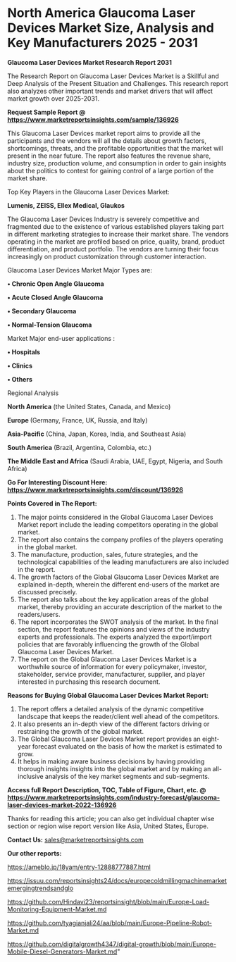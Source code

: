 # North America Glaucoma Laser Devices Market Size, Analysis and Key Manufacturers 2025 - 2031

<strong>Glaucoma Laser Devices Market Research Report 2031</strong>

The Research Report on Glaucoma Laser Devices Market is a Skillful and Deep Analysis of the Present Situation and Challenges. This research report also analyzes other important trends and market drivers that will affect market growth over 2025-2031.

<strong>Request Sample Report @ <a href=https://www.marketreportsinsights.com/sample/136926>https://www.marketreportsinsights.com/sample/136926</a></strong>

This Glaucoma Laser Devices market report aims to provide all the participants and the vendors will all the details about growth factors, shortcomings, threats, and the profitable opportunities that the market will present in the near future. The report also features the revenue share, industry size, production volume, and consumption in order to gain insights about the politics to contest for gaining control of a large portion of the market share.

Top Key Players in the Glaucoma Laser Devices Market:

<strong>Lumenis, ZEISS, Ellex Medical, Glaukos</strong>

The Glaucoma Laser Devices Industry is severely competitive and fragmented due to the existence of various established players taking part in different marketing strategies to increase their market share. The vendors operating in the market are profiled based on price, quality, brand, product differentiation, and product portfolio. The vendors are turning their focus increasingly on product customization through customer interaction.

Glaucoma Laser Devices Market Major Types are:

<strong>• Chronic Open Angle Glaucoma

• Acute Closed Angle Glaucoma

• Secondary Glaucoma

• Normal-Tension Glaucoma</strong>

Market Major end-user applications :

<strong>• Hospitals

• Clinics

• Others</strong>

Regional Analysis

</u><strong><b>North America</b></strong> (the United States, Canada, and Mexico)

<strong><b>Europe </b></strong>(Germany, France, UK, Russia, and Italy)

<strong><b>Asia-Pacific</b></strong> (China, Japan, Korea, India, and Southeast Asia)

<strong><b>South America</b></strong> (Brazil, Argentina, Colombia, etc.)

<strong><b>The Middle East and Africa</b></strong> (Saudi Arabia, UAE, Egypt, Nigeria, and South Africa)

<strong>Go For Interesting Discount Here: <a href=https://www.marketreportsinsights.com/discount/136926>https://www.marketreportsinsights.com/discount/136926</a></strong>

<strong>Points Covered in The Report:</strong>
<ol>
  <li>The major points considered in the Global Glaucoma Laser Devices Market report include the leading competitors operating in the global market.</li>
  <li>The report also contains the company profiles of the players operating in the global market.</li>
  <li>The manufacture, production, sales, future strategies, and the technological capabilities of the leading manufacturers are also included in the report.</li>
  <li>The growth factors of the Global Glaucoma Laser Devices Market are explained in-depth, wherein the different end-users of the market are discussed precisely.</li>
  <li>The report also talks about the key application areas of the global market, thereby providing an accurate description of the market to the readers/users.</li>
  <li>The report incorporates the SWOT analysis of the market. In the final section, the report features the opinions and views of the industry experts and professionals. The experts analyzed the export/import policies that are favorably influencing the growth of the Global Glaucoma Laser Devices Market.</li>
  <li>The report on the Global Glaucoma Laser Devices Market is a worthwhile source of information for every policymaker, investor, stakeholder, service provider, manufacturer, supplier, and player interested in purchasing this research document.</li>
</ol>
<strong>Reasons for Buying Global Glaucoma Laser Devices Market Report:</strong>

<ol>
  <li>The report offers a detailed analysis of the dynamic competitive landscape that keeps the reader/client well ahead of the competitors.</li>
  <li>It also presents an in-depth view of the different factors driving or restraining the growth of the global market.</li>
  <li>The Global Glaucoma Laser Devices Market report provides an eight-year forecast evaluated on the basis of how the market is estimated to grow.</li>
  <li>It helps in making aware business decisions by having providing thorough insights insights into the global market and by making an all-inclusive analysis of the key market segments and sub-segments.</li>
</ol>
<strong>Access full Report Description, TOC, Table of Figure, Chart, etc. @ <a href=https://www.marketreportsinsights.com/industry-forecast/glaucoma-laser-devices-market-2022-136926>https://www.marketreportsinsights.com/industry-forecast/glaucoma-laser-devices-market-2022-136926</a></strong>


Thanks for reading this article; you can also get individual chapter wise section or region wise report version like Asia, United States, Europe.

<strong>Contact Us:</strong>
sales@marketreportsinsights.com

<strong>Our other reports:</strong>

<a href=https://ameblo.jp/18yam/entry-12888777887.html>https://ameblo.jp/18yam/entry-12888777887.html</a>

<a href=https://issuu.com/reportsinsights24/docs/europecoldmillingmachinemarketemergingtrendsandglo>https://issuu.com/reportsinsights24/docs/europecoldmillingmachinemarketemergingtrendsandglo</a>

<a href=https://github.com/Hindavi23/reportsinsight/blob/main/Europe-Load-Monitoring-Equipment-Market.md>https://github.com/Hindavi23/reportsinsight/blob/main/Europe-Load-Monitoring-Equipment-Market.md</a>

<a href=https://github.com/tyagianjali24/aa/blob/main/Europe-Pipeline-Robot-Market.md>https://github.com/tyagianjali24/aa/blob/main/Europe-Pipeline-Robot-Market.md</a>

<a href=https://github.com/digitalgrowth4347/digital-growth/blob/main/Europe-Mobile-Diesel-Generators-Market.md>https://github.com/digitalgrowth4347/digital-growth/blob/main/Europe-Mobile-Diesel-Generators-Market.md</a>"
